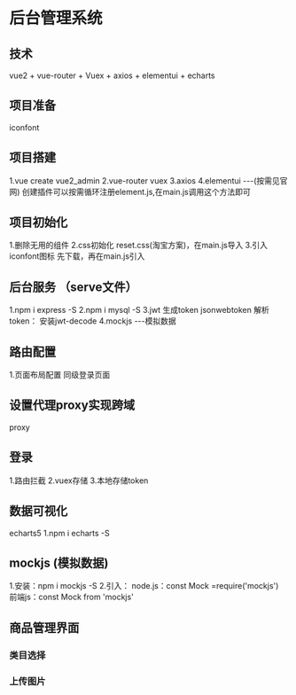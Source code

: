 # 后台管理系统

## 技术
  vue2 + vue-router + Vuex + axios + elementui + echarts

## 项目准备
iconfont

## 项目搭建
1.vue create vue2_admin
2.vue-router vuex
3.axios
4.elementui ---(按需见官网)
创建插件可以按需循环注册element.js,在main.js调用这个方法即可


## 项目初始化
1.删除无用的组件
2.css初始化
reset.css(淘宝方案)，在main.js导入
3.引入iconfont图标
先下载，再在main.js引入
 

## 后台服务 （serve文件）
1.npm i express -S
2.npm i mysql -S
3.jwt 生成token jsonwebtoken
解析token： 安装jwt-decode
4.mockjs ---模拟数据

## 路由配置
1.页面布局配置 同级登录页面


## 设置代理proxy实现跨域
proxy

## 登录
1.路由拦截
2.vuex存储
3.本地存储token

## 数据可视化
echarts5
1.npm i echarts -S

## mockjs (模拟数据)
  1.安装：npm i mockjs -S
  2.引入：
    node.js：const Mock =require('mockjs')
    前端js：const Mock from 'mockjs'

## 商品管理界面

### 类目选择

### 上传图片

